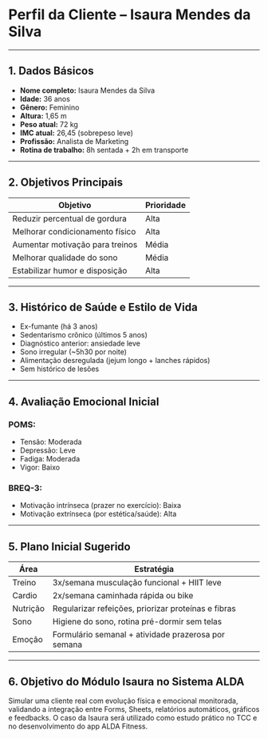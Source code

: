 # Perfil da Cliente – Isaura Mendes da Silva

---

## 1. Dados Básicos

- **Nome completo:** Isaura Mendes da Silva
- **Idade:** 36 anos
- **Gênero:** Feminino
- **Altura:** 1,65 m
- **Peso atual:** 72 kg
- **IMC atual:** 26,45 (sobrepeso leve)
- **Profissão:** Analista de Marketing
- **Rotina de trabalho:** 8h sentada + 2h em transporte

---

## 2. Objetivos Principais

| Objetivo                            | Prioridade |
|------------------------------------|------------|
| Reduzir percentual de gordura       | Alta       |
| Melhorar condicionamento físico     | Alta       |
| Aumentar motivação para treinos     | Média      |
| Melhorar qualidade do sono          | Média      |
| Estabilizar humor e disposição      | Alta       |

---

## 3. Histórico de Saúde e Estilo de Vida

- Ex-fumante (há 3 anos)
- Sedentarismo crônico (últimos 5 anos)
- Diagnóstico anterior: ansiedade leve
- Sono irregular (~5h30 por noite)
- Alimentação desregulada (jejum longo + lanches rápidos)
- Sem histórico de lesões

---

## 4. Avaliação Emocional Inicial

### POMS:
- Tensão: Moderada
- Depressão: Leve
- Fadiga: Moderada
- Vigor: Baixo

### BREQ-3:
- Motivação intrínseca (prazer no exercício): Baixa
- Motivação extrínseca (por estética/saúde): Alta

---

## 5. Plano Inicial Sugerido

| Área        | Estratégia                                                                 |
|-------------|----------------------------------------------------------------------------|
| Treino      | 3x/semana musculação funcional + HIIT leve                                 |
| Cardio      | 2x/semana caminhada rápida ou bike                                         |
| Nutrição    | Regularizar refeições, priorizar proteínas e fibras                        |
| Sono        | Higiene do sono, rotina pré-dormir sem telas                               |
| Emoção      | Formulário semanal + atividade prazerosa por semana                       |

---

## 6. Objetivo do Módulo Isaura no Sistema ALDA

Simular uma cliente real com evolução física e emocional monitorada, validando a integração entre Forms, Sheets, relatórios automáticos, gráficos e feedbacks. O caso da Isaura será utilizado como estudo prático no TCC e no desenvolvimento do app ALDA Fitness.
